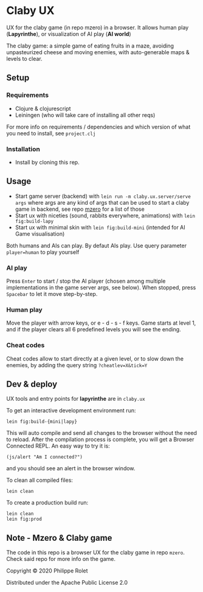 # Claby UX

UX for the claby game (in repo mzero) in a browser. It allows human play (**Lapyrinthe**), or visualization of AI play (**AI world**)

The claby game: a simple game of eating fruits in a maze, avoiding unpasteurized cheese and moving enemies, with auto-generable maps & levels to clear.


## Setup

### Requirements ###
- Clojure & clojurescript
- Leiningen (who will take care of installing all other reqs)

For more info on requirements / dependencies and which version of what you need to install, see `project.clj`

### Installation
- Install by cloning this rep.


## Usage
- Start game server (backend) with ``lein run -m claby.ux.server/serve args`` where args are any kind of args that can be used to start a claby game in backend, see repo [mzero](https://github.com/sittingbull/mzero) for a list of those
- Start ux with niceties (sound, rabbits everywhere, animations) with ``lein fig:build-lapy``
- Start ux with minimal skin with ``lein fig:build-mini`` (intended for AI Game visualisation)

Both humans and AIs can play. By defaut AIs play. Use query parameter `player=human` to play yourself

### AI play
Press `Enter` to start / stop the AI player (chosen among multiple implementations in the game server args, see below). When stopped, press `Spacebar` to let it move step-by-step.

### Human play
Move the player with arrow keys, or e - d - s - f keys. Game starts at level 1, and if the player clears all 6 predefined levels you will see the ending.

### Cheat codes
Cheat codes allow to start directly at a given level, or to slow down the enemies, by adding the query string `?cheatlev=X&tick=Y`

## Dev & deploy
UX tools and entry points for **lapyrinthe** are in ``claby.ux``

To get an interactive development environment run:

    lein fig:build-{mini|lapy}

This will auto compile and send all changes to the browser without the
need to reload. After the compilation process is complete, you will
get a Browser Connected REPL. An easy way to try it is:

    (js/alert "Am I connected?")

and you should see an alert in the browser window.

To clean all compiled files:

	lein clean

To create a production build run:

	lein clean
	lein fig:prod


## Note - Mzero & Claby game
The code in this repo is a browser UX for the claby game in repo `mzero`. Check said repo for more info on the game.

Copyright © 2020 Philippe Rolet

Distributed under the Apache Public License 2.0
